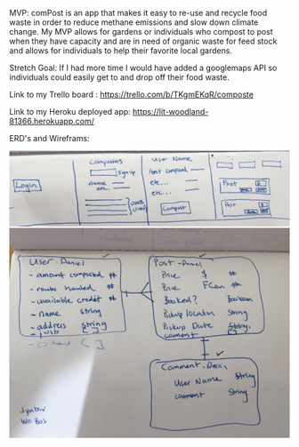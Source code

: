 MVP:
comPost is an app that makes it easy to re-use and recycle food waste in order to reduce methane emissions and slow down climate change. My MVP allows for gardens or individuals who compost to post when they have capacity and are in need of organic waste for feed stock and allows for individuals to help their favorite local gardens. 

Stretch Goal:
If I had more time I would have added a googlemaps API so individuals could easily get to and drop off their food waste.


Link to my Trello board : https://trello.com/b/TKgmEKqR/composte

Link to my Heroku deployed app: https://lit-woodland-81366.herokuapp.com/

ERD's and Wireframs:


![alt text](/Wireframe.JPG "wireframe")
![alt text](/ERD.JPG "ERD")
